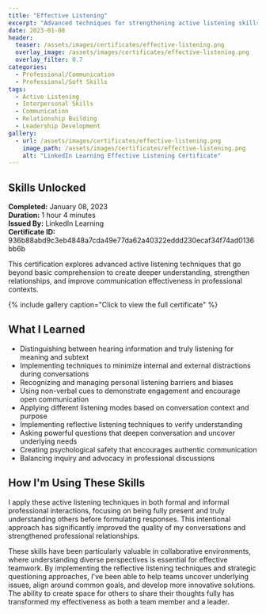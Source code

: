 ```yaml
---
title: "Effective Listening"
excerpt: "Advanced techniques for strengthening active listening skills to improve understanding, build rapport, and enhance communication effectiveness"
date: 2023-01-08
header:
  teaser: /assets/images/certificates/effective-listening.png
  overlay_image: /assets/images/certificates/effective-listening.png
  overlay_filter: 0.7
categories:
  - Professional/Communication
  - Professional/Soft Skills
tags:
  - Active Listening
  - Interpersonal Skills
  - Communication
  - Relationship Building
  - Leadership Development
gallery:
  - url: /assets/images/certificates/effective-listening.png
    image_path: /assets/images/certificates/effective-listening.png
    alt: "LinkedIn Learning Effective Listening Certificate"
---
```


## Skills Unlocked

**Completed:** January 08, 2023  
**Duration:** 1 hour 4 minutes  
**Issued By:** LinkedIn Learning  
**Certificate ID:** 936b88abd9c3eb4848a7cda49e77da62a40322eddd230ecaf34f74ad0136bb6b

This certification explores advanced active listening techniques that go beyond basic comprehension to create deeper understanding, strengthen relationships, and improve communication effectiveness in professional contexts.

{% include gallery caption="Click to view the full certificate" %}

## What I Learned

* Distinguishing between hearing information and truly listening for meaning and subtext
* Implementing techniques to minimize internal and external distractions during conversations
* Recognizing and managing personal listening barriers and biases
* Using non-verbal cues to demonstrate engagement and encourage open communication
* Applying different listening modes based on conversation context and purpose
* Implementing reflective listening techniques to verify understanding
* Asking powerful questions that deepen conversation and uncover underlying needs
* Creating psychological safety that encourages authentic communication
* Balancing inquiry and advocacy in professional discussions

## How I'm Using These Skills

I apply these active listening techniques in both formal and informal professional interactions, focusing on being fully present and truly understanding others before formulating responses. This intentional approach has significantly improved the quality of my conversations and strengthened professional relationships.

These skills have been particularly valuable in collaborative environments, where understanding diverse perspectives is essential for effective teamwork. By implementing the reflective listening techniques and strategic questioning approaches, I've been able to help teams uncover underlying issues, align around common goals, and develop more innovative solutions. The ability to create space for others to share their thoughts fully has transformed my effectiveness as both a team member and a leader.